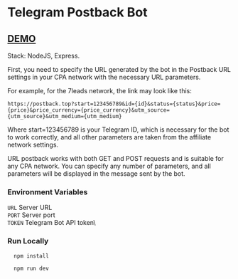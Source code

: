 # Telegram Postback Bot

## [DEMO](https://t.me/own_postback_bot)

Stack: NodeJS, Express.

First, you need to specify the URL generated by the bot in the Postback URL settings in your CPA network with the necessary URL parameters.

For example, for the 7leads network, the link may look like this:

```
https://postback.top?start=123456789&id={id}&status={status}&price={price}&price_currency={price_currency}&utm_source={utm_source}&utm_medium={utm_medium}
```

Where start=123456789 is your Telegram ID, which is necessary for the bot to work correctly, and all other parameters are taken from the affiliate network settings.

URL postback works with both GET and POST requests and is suitable for any CPA network. You can specify any number of parameters, and all parameters will be displayed in the message sent by the bot.

### Environment Variables

`URL` Server URL\
`PORT` Server port\
`TOKEN` Telegram Bot API token\

### Run Locally

```bash
  npm install
```

```bash
  npm run dev
```
